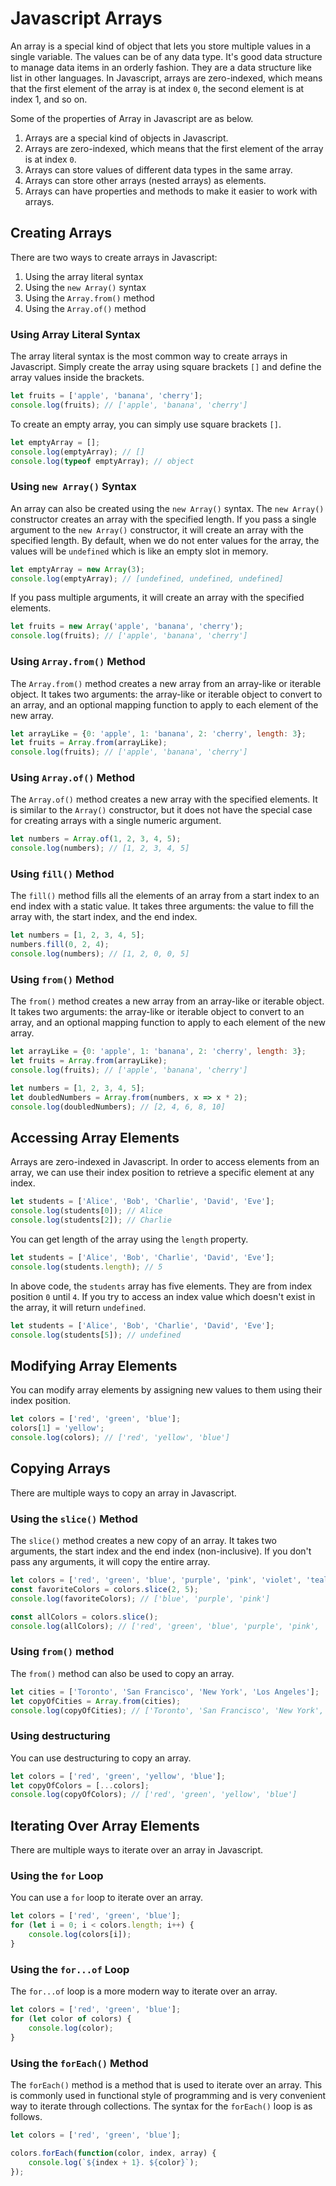 # Javascript Arrays

An array is a special kind of object that lets you store multiple values in a single variable. The values can be of any data type. It's good data structure to manage data items in an orderly fashion. They are a data structure like list in other languages. In Javascript, arrays are zero-indexed, which means that the first element of the array is at index `0`, the second element is at index 1, and so on.

Some of the properties of Array in Javascript are as below.

1. Arrays are a special kind of objects in Javascript.
2. Arrays are zero-indexed, which means that the first element of the array is at index `0`.
3. Arrays can store values of different data types in the same array.
4. Arrays can store other arrays (nested arrays) as elements.
5. Arrays can have properties and methods to make it easier to work with arrays.

## Creating Arrays

There are two ways to create arrays in Javascript:

1. Using the array literal syntax
2. Using the `new Array()` syntax
3. Using the `Array.from()` method
4. Using the `Array.of()` method

### Using Array Literal Syntax

The array literal syntax is the most common way to create arrays in Javascript. Simply create the array using square brackets `[]` and define the array values inside the brackets.

```javascript
let fruits = ['apple', 'banana', 'cherry'];
console.log(fruits); // ['apple', 'banana', 'cherry']
```

To create an empty array, you can simply use square brackets `[]`.

```javascript
let emptyArray = [];
console.log(emptyArray); // []
console.log(typeof emptyArray); // object
```

### Using `new Array()` Syntax

An array can also be created using the `new Array()` syntax. The `new Array()` constructor creates an array with the specified length. If you pass a single argument to the `new Array()` constructor, it will create an array with the specified length. By default, when we do not enter values for the array, the values will be `undefined` which is like an empty slot in memory. 

```javascript
let emptyArray = new Array(3);
console.log(emptyArray); // [undefined, undefined, undefined]
```

If you pass multiple arguments, it will create an array with the specified elements.

```javascript
let fruits = new Array('apple', 'banana', 'cherry');
console.log(fruits); // ['apple', 'banana', 'cherry']
```

### Using `Array.from()` Method

The `Array.from()` method creates a new array from an array-like or iterable object. It takes two arguments: the array-like or iterable object to convert to an array, and an optional mapping function to apply to each element of the new array.

```javascript
let arrayLike = {0: 'apple', 1: 'banana', 2: 'cherry', length: 3};
let fruits = Array.from(arrayLike);
console.log(fruits); // ['apple', 'banana', 'cherry']
```

### Using `Array.of()` Method

The `Array.of()` method creates a new array with the specified elements. It is similar to the `Array()` constructor, but it does not have the special case for creating arrays with a single numeric argument.

```javascript
let numbers = Array.of(1, 2, 3, 4, 5);
console.log(numbers); // [1, 2, 3, 4, 5]
```

### Using `fill()` Method

The `fill()` method fills all the elements of an array from a start index to an end index with a static value. It takes three arguments: the value to fill the array with, the start index, and the end index.

```javascript
let numbers = [1, 2, 3, 4, 5];
numbers.fill(0, 2, 4);
console.log(numbers); // [1, 2, 0, 0, 5]
```

### Using `from()` Method

The `from()` method creates a new array from an array-like or iterable object. It takes two arguments: the array-like or iterable object to convert to an array, and an optional mapping function to apply to each element of the new array.

```javascript
let arrayLike = {0: 'apple', 1: 'banana', 2: 'cherry', length: 3};
let fruits = Array.from(arrayLike);
console.log(fruits); // ['apple', 'banana', 'cherry']

let numbers = [1, 2, 3, 4, 5];
let doubledNumbers = Array.from(numbers, x => x * 2);
console.log(doubledNumbers); // [2, 4, 6, 8, 10]
```

## Accessing Array Elements

Arrays are zero-indexed in Javascript. In order to access elements from an array, we can use their index position to retrieve a specific element at any index.

```javascript
let students = ['Alice', 'Bob', 'Charlie', 'David', 'Eve'];
console.log(students[0]); // Alice
console.log(students[2]); // Charlie
```

You can get length of the array using the `length` property.

```javascript
let students = ['Alice', 'Bob', 'Charlie', 'David', 'Eve'];
console.log(students.length); // 5
```

In above code, the `students` array has five elements. They are from index position `0` until `4`. If you try to access an index value which doesn't exist in the array, it will return `undefined`.

```javascript
let students = ['Alice', 'Bob', 'Charlie', 'David', 'Eve'];
console.log(students[5]); // undefined
```

## Modifying Array Elements

You can modify array elements by assigning new values to them using their index position.

```javascript
let colors = ['red', 'green', 'blue'];
colors[1] = 'yellow';
console.log(colors); // ['red', 'yellow', 'blue']
```

## Copying Arrays

There are multiple ways to copy an array in Javascript.

### Using the `slice()` Method

The `slice()` method creates a new copy of an array. It takes two arguments, the start index and the end index (non-inclusive). If you don't pass any arguments, it will copy the entire array.

```javascript
let colors = ['red', 'green', 'blue', 'purple', 'pink', 'violet', 'teal'];
const favoriteColors = colors.slice(2, 5);
console.log(favoriteColors); // ['blue', 'purple', 'pink']

const allColors = colors.slice();
console.log(allColors); // ['red', 'green', 'blue', 'purple', 'pink', 'violet', 'teal']
```

### Using `from()` method

The `from()` method can also be used to copy an array.

```javascript
let cities = ['Toronto', 'San Francisco', 'New York', 'Los Angeles'];
let copyOfCities = Array.from(cities);
console.log(copyOfCities); // ['Toronto', 'San Francisco', 'New York', 'Los Angeles']
```

### Using destructuring

You can use destructuring to copy an array.

```javascript
let colors = ['red', 'green', 'yellow', 'blue'];
let copyOfColors = [...colors];
console.log(copyOfColors); // ['red', 'green', 'yellow', 'blue']
```

## Iterating Over Array Elements

There are multiple ways to iterate over an array in Javascript.

### Using the `for` Loop

You can use a `for` loop to iterate over an array.

```javascript
let colors = ['red', 'green', 'blue'];
for (let i = 0; i < colors.length; i++) {
    console.log(colors[i]);
}
```

### Using the `for...of` Loop

The `for...of` loop is a more modern way to iterate over an array.

```javascript
let colors = ['red', 'green', 'blue'];
for (let color of colors) {
    console.log(color);
}
```

### Using the `forEach()` Method

The `forEach()` method is a method that is used to iterate over an array. This is commonly used in functional style of programming and is very convenient way to iterate through collections. The syntax for the `forEach()` loop is as follows.

```javascript
let colors = ['red', 'green', 'blue'];

colors.forEach(function(color, index, array) {
    console.log(`${index + 1}. ${color}`);
});
```
